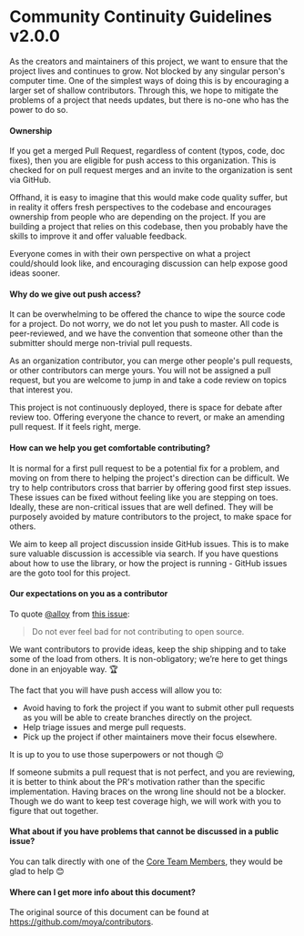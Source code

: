 # Community Continuity Guidelines v2.0.0

As the creators and maintainers of this project, we want to ensure that the project lives and continues to grow. Not blocked by any singular person's computer time. One of the simplest ways of doing this is by encouraging a larger set of shallow contributors. Through this, we hope to mitigate the problems of a project that needs updates, but there is no-one who has the power to do so.

#### Ownership

If you get a merged Pull Request, regardless of content (typos, code, doc fixes), then you are eligible for push access to this organization. This is checked for on pull request merges and an invite to the organization is sent via GitHub.

Offhand, it is easy to imagine that this would make code quality suffer, but in reality it offers fresh perspectives to the codebase and encourages ownership from people who are depending on the project. If you are building a project that relies on this codebase, then you probably have the skills to improve it and offer valuable feedback.

Everyone comes in with their own perspective on what a project could/should look like, and encouraging discussion can help expose good ideas sooner.

#### Why do we give out push access?

It can be overwhelming to be offered the chance to wipe the source code for a project. Do not worry, we do not let you push to master. All code is peer-reviewed, and we have the convention that someone other than the submitter should merge non-trivial pull requests.

As an organization contributor, you can merge other people's pull requests, or other contributors can merge yours. You will not be assigned a pull request, but you are welcome to jump in and take a code review on topics that interest you.

This project is not continuously deployed, there is space for debate after review too. Offering everyone the chance to revert, or make an amending pull request. If it feels right, merge.

#### How can we help you get comfortable contributing?

It is normal for a first pull request to be a potential fix for a problem, and moving on from there to helping the project's direction can be difficult. We try to help contributors cross that barrier by offering good first step issues. These issues can be fixed without feeling like you are stepping on toes. Ideally, these are non-critical issues that are well defined. They will be purposely avoided by mature contributors to the project, to make space for others.

We aim to keep all project discussion inside GitHub issues. This is to make sure valuable discussion is accessible via search. If you have questions about how to use the library, or how the project is running - GitHub issues are the goto tool for this project.

#### Our expectations on you as a contributor

To quote [@alloy](https://github.com/alloy) from [this issue](https://github.com/Moya/Moya/issues/135):

> Do not ever feel bad for not contributing to open source.

We want contributors to provide ideas, keep the ship shipping and to take some of the load from others. It is non-obligatory; we’re here to get things done in an enjoyable way. :trophy:

The fact that you will have push access will allow you to:

- Avoid having to fork the project if you want to submit other pull requests as you will be able to create branches directly on the project.
- Help triage issues and merge pull requests.
- Pick up the project if other maintainers move their focus elsewhere.

It is up to you to use those superpowers or not though 😉

If someone submits a pull request that is not perfect, and you are reviewing, it is better to think about the PR's motivation rather than the specific implementation. Having braces on the wrong line should not be a blocker. Though we do want to keep test coverage high, we will work with you to figure that out together.

#### What about if you have problems that cannot be discussed in a public issue?

You can talk directly with one of the [Core Team Members](https://github.com/scanapi/contributors/blob/master/Core%20Team.md#core-team-members), they would be glad to help 😊

#### Where can I get more info about this document?

The original source of this document can be found at https://github.com/moya/contributors.
